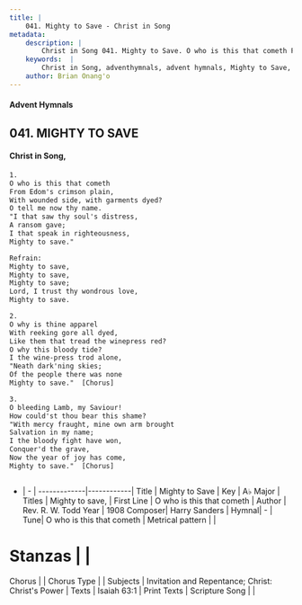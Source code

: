 ```yaml
---
title: |
    041. Mighty to Save - Christ in Song
metadata:
    description: |
        Christ in Song 041. Mighty to Save. O who is this that cometh From Edom's crimson plain, With wounded side, with garments dyed? O tell me now thy name. "I that saw thy soul's distress, A ransom gave; I that speak in righteousness, Mighty to save." 
    keywords:  |
        Christ in Song, adventhymnals, advent hymnals, Mighty to Save, O who is this that cometh . Mighty to save,
    author: Brian Onang'o
---
```


#### Advent Hymnals
## 041. MIGHTY TO SAVE
####  Christ in Song,

```txt
1.
O who is this that cometh
From Edom's crimson plain,
With wounded side, with garments dyed?
O tell me now thy name.
"I that saw thy soul's distress,
A ransom gave;
I that speak in righteousness,
Mighty to save."

Refrain:
Mighty to save,
Mighty to save,
Mighty to save;
Lord, I trust thy wondrous love,
Mighty to save.

2.
O why is thine apparel
With reeking gore all dyed,
Like them that tread the winepress red?
O why this bloody tide?
I the wine-press trod alone, 
"Neath dark'ning skies;
Of the people there was none
Mighty to save."  [Chorus]

3.
O bleeding Lamb, my Saviour!
How could'st thou bear this shame?
"With mercy fraught, mine own arm brought
Salvation in my name;
I the bloody fight have won,
Conquer'd the grave,
Now the year of joy has come,
Mighty to save."  [Chorus]



```

- |   -  |
-------------|------------|
Title | Mighty to Save |
Key | A♭ Major |
Titles | Mighty to save, |
First Line | O who is this that cometh  |
Author | Rev. R. W. Todd
Year | 1908
Composer| Harry Sanders |
Hymnal|  - |
Tune| O who is this that cometh |
Metrical pattern | |
# Stanzas |  |
Chorus |  |
Chorus Type |  |
Subjects | Invitation and Repentance; Christ: Christ's Power |
Texts | Isaiah 63:1 |
Print Texts | 
Scripture Song |  |
    
